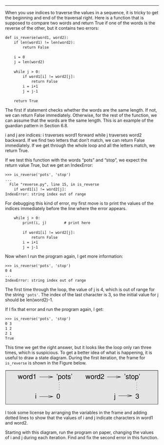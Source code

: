 ---------

When you use indices to traverse the values in a sequence, it is tricky to get the beginning and end of the traversal right. Here is a function that is supposed to compare two words and return <span>True</span> if one of the words is the reverse of the other, but it contains two errors:

    def is_reverse(word1, word2):
        if len(word1) != len(word2):
            return False
        
        i = 0
        j = len(word2)

        while j > 0:
            if word1[i] != word2[j]:
                return False
            i = i+1
            j = j-1

        return True

The first <span>if</span> statement checks whether the words are the same length. If not, we can return <span>False</span> immediately. Otherwise, for the rest of the function, we can assume that the words are the same length. This is an example of the guardian pattern in Section 6.8.

<span>i</span> and <span>j</span> are indices: <span>i</span> traverses <span>word1</span> forward while <span>j</span> traverses <span>word2</span> backward. If we find two letters that don’t match, we can return <span>False</span> immediately. If we get through the whole loop and all the letters match, we return <span>True</span>.

If we test this function with the words “pots” and “stop”, we expect the return value <span>True</span>, but we get an IndexError:

    >>> is_reverse('pots', 'stop')
    ...
      File "reverse.py", line 15, in is_reverse
        if word1[i] != word2[j]:
    IndexError: string index out of range

For debugging this kind of error, my first move is to print the values of the indices immediately before the line where the error appears.

        while j > 0:
            print(i, j)        # print here
            
            if word1[i] != word2[j]:
                return False
            i = i+1
            j = j-1

Now when I run the program again, I get more information:

    >>> is_reverse('pots', 'stop')
    0 4
    ...
    IndexError: string index out of range

The first time through the loop, the value of <span>j</span> is 4, which is out of range for the string `'pots'`. The index of the last character is 3, so the initial value for <span>j</span> should be <span>len(word2)-1</span>.

If I fix that error and run the program again, I get:

    >>> is_reverse('pots', 'stop')
    0 3
    1 2
    2 1
    True

This time we get the right answer, but it looks like the loop only ran three times, which is suspicious. To get a better idea of what is happening, it is useful to draw a state diagram. During the first iteration, the frame for `is_reverse` is shown in the Figure below.

![image](/.guides/img/state4.jpg)



I took some license by arranging the variables in the frame and adding dotted lines to show that the values of <span>i</span> and <span>j</span> indicate characters in <span>word1</span> and <span>word2</span>.

Starting with this diagram, run the program on paper, changing the values of <span>i</span> and <span>j</span> during each iteration. Find and fix the second error in this function.

